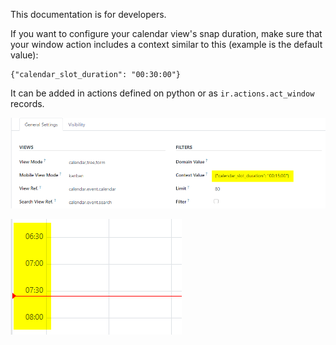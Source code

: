 This documentation is for developers.

If you want to configure your calendar view's snap duration, make sure
that your window action includes a context similar to this (example is the
default value):

    {"calendar_slot_duration": "00:30:00"}

It can be added in actions defined on python or as
`ir.actions.act_window` records.

![edit action settings](../static/description/edit_action.png)

![result](../static/description/calendar_result.png)
